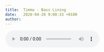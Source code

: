 ```yaml
---
title:  Timmo - Bass Lining
date:   2020-04-20 9:00:33 +0100
author: 
---
```

<div class="audio-container ">

<audio controls>
  <source src="https://raulhammerl.github.io/sounds/www.dropbox.com/s/i5e32jh7ei3p6am/Bass_Lining.m4a?raw=1" type="audio/mpeg">
Your browser does not support the audio element.
</audio>

</div>
